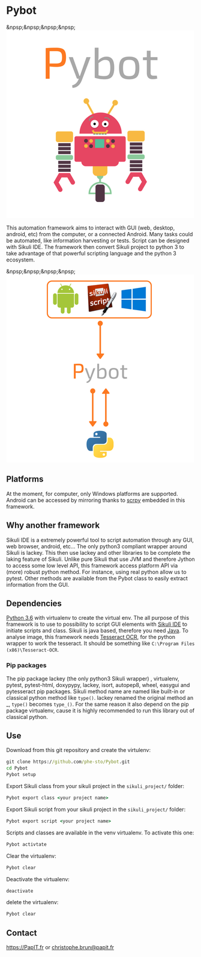 # Pybot

&npsp;&npsp;&npsp;&npsp;![Logo](img/Pybot.png)

This automation framework aims to interact with GUI (web, desktop, android, etc) from the computer, or a connected Android. Many tasks 
could be automated, like information harvesting or tests. Script can be designed with Sikuli IDE. The framework then convert 
Sikuli project to python 3 to take advantage of that powerful scripting language and the python 3 ecosystem.

&npsp;&npsp;&npsp;&npsp;![Architecture](img/PybotArch.png)

## Platforms
  At the moment, for computer, only Windows platforms are supported. Android can be accessed by mirroring thanks to [scrpy](https://github.com/Genymobile/scrcpy)
  embedded in this framework.
  
## Why another framework
  Sikuli IDE is a extremely powerful tool to script automation through any GUI, web browser, android, etc... The only python3 
  compliant wrapper around Sikuli is lackey. This then use lackey and other libraries to be complete the laking feature of Sikuli.
  Unlike pure Sikuli that use JVM and therefore Jython to access some low level API, this framework access platform API via
  (more) robust python method. For instance, using real python allow us to pytest. Other methods are available from the Pybot 
  class to easily extract information from the GUI. 

## Dependencies
  [Python 3.6](https://www.python.org/downloads/) with virtualenv to create the virtual env. The all purpose of this framework 
  is to use to possibility to script GUI elements with [Sikuli IDE](http://www.sikuli.org/downloadrc3.html) to initiate scripts
  and class. Sikuli is java based, therefore you need [Java](https://www.java.com/fr/download/). To analyse image, this framework
  needs [Tesseract OCR](https://github.com/tesseract-ocr/tesseract), for the python wrapper to work the tesseract. It should
  be something like ```C:\Program Files (x86)\Tesseract-OCR```.
  
### Pip packages
  The pip package lackey (the only python3 Sikuli wrapper) , virtualenv, pytest, pytest-html, doxypypy, lackey, isort, autopep8,
  wheel, easygui and pytesseract pip packages. Sikuli method name are named like built-in or classical python method like 
  `type()`. lackey renamed the original method an _, `type()` becomes `type_()`. For the same reason it also depend on the 
  pip package virtualenv, cause it is highly recommended to run this library out of classical python.

## Use
  Download from this git repository and create the virtulenv:
  ```cmd
  git clone https://github.com/phe-sto/Pybot.git
  cd Pybot
  Pybot setup
  ```
  Export Sikuli class from your sikuli project in the ```sikuli_project/``` folder:
  ```cmd
  Pybot export class <your project name>
  ```
  Export Sikuli script from your sikuli project in the ```sikuli_project/``` folder:
  ```cmd
  Pybot export script <your project name>
  ```
  Scripts and classes are available in the venv virtualenv. To activate this one:
  ```cmd
  Pybot activtate
  ```
  Clear the virtualenv:
  ```cmd
  Pybot clear
  ```
  Deactivate the virtualenv:
  ```cmd
  deactivate
  ```
  delete the virtualenv:
  ```cmd
  Pybot clear
  ```
  
## Contact
  https://PapIT.fr or christophe.brun@papit.fr